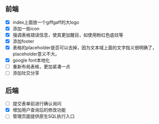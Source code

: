 ## 前端
 - [x] index上面放一个giffgaff的大logo
 - [x] 添加一些icon
 - [x] 强调表格错误信息，使其更加醒目，如使用粉红色底纹等
 - [x] 添加footer
 - [x] 表格的placeholder是否可以去掉，因为文本域上面的文字指义很明确了，placeholder意义不大。
 - [x] google font本地化
 - [ ] 重新布局表格，更加紧凑一点
 - [ ] 添加社交分享

## 后端
 - [ ] 提交表单前进行确认询问
 - [x] 增加用户查询后的修改功能
 - [ ] 管理页面提供原生SQL执行入口
